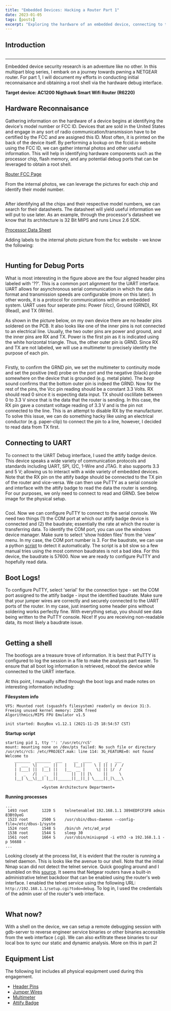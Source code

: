 ```yaml
---
title: "Embedded Devices: Hacking a Router Part 1"
date: 2023-01-05
tags: [posts]
excerpt: "Exploring the hardware of an embedded device, connecting to the debug interface, obtaining a shell"
---
```


Introduction
---

<img src="{{ site.url }}{{ site.baseurl }}/images/pcb-routing.jpg" alt="">

---

Embedded device security research is an adventure like no other. In this multipart blog series, I embark on a journey towards pwning a NETGEAR router. For part 1, I will document my efforts in conducting initial reconnaisance and obtaining a root shell via the hardware debug interface.

**Target device: AC1200 Nigthawk Smart Wifi Router (R6220)**

Hardware Reconnaisance
---

Gathering information on the hardware of a device begins at identifying the device's model number or FCC ID. Devices that are sold in the United States and engage in any sort of radio communication/transmission have to be certified by the FCC and are assigned this ID. Most often, it is printed on the back of the device itself. By performing a lookup on the fccid.io website using the FCC ID, we can gather internal photos and other useful information. This will help in identifying hardware components such as the processor chip, flash memory, and any potential debug ports that can be leveraged to obtain a root shell. 

[Router FCC Page](https://fccid.io/PY314200274)

From the internal photos, we can leverage the pictures for each chip and identify their model number. 

<img src="{{ site.url }}{{ site.baseurl }}/images/processor_chip.png" alt="">

After identifying all the chips and their respective model numbers, we can search for their datasheets. The datasheet will yield useful information we will put to use later. As an example, through the processor's datasheet we know that its architecture is 32 Bit MIPS and runs Linux 2.6 SDK. 

[Processor Data Sheet](https://www.mediatek.com/products/home-networking/mt7621)

Adding labels to the internal photo picture from the fcc website - we know the following: 

<img src="{{ site.url }}{{ site.baseurl }}/images/ig-hardware.png" alt="">

Hunting for Debug Ports
---
What is most interesting in the figure above are the four aligned header pins labeled with '??'. This is a common port alignment for the UART interface. UART allows for asynchronous serial communication in which the data format and transmission speeds are configurable (more on this later). In other words, it is a protocol for communications within an embedded system. UART uses four seperate pins: Power (Vcc), Ground (GRND), RX (Read), and TX (Write).

As shown in the picture below, on my own device there are no header pins soldered on the PCB. It also looks like one of the inner pins is not connected to an electrical line. Usually, the two outer pins are power and ground, and the inner pins are RX and TX. Power is the first pin as it is indicated using the white horizontal triangle. Thus, the other outer pin is GRND. Since RX and TX are not labeled, we will use a multimeter to precisely identify the purpose of each pin. 

<img src="{{ site.url }}{{ site.baseurl }}/images/uart-ports.jpeg" alt="">

Firstly, to confirm the GRND pin, we set the multimeter to continuity mode and set the positive (red) probe on the port and the negative (black) probe somewhere on the device that is grounded (e.g. metal plate). The *beep* sound confirms that the bottom outer pin is indeed the GRND. Now for the rest of the pins, the Vcc pin reading should be a constant 3.3 Volts. RX should read 0 since it is expecting data input. TX should osclillate between 0 to 3.3 V since that is the data that the router is sending. In this case, the RX pin gave a constant voltage reading of 3.3 V and is the pin not connected to the line. This is an attempt to disable RX by the manufacturer. To solve this issue, we can do something hacky like using an electrical conductor (e.g. paper-clip) to connect the pin to a line, however, I decided to read data from TX first.

Connecting to UART
---
To connect to the UART Debug interface, I used the attify badge device. This device speaks a wide variety of communication protocols and standards including UART, SPI, I2C, 1-Wire and JTAG. It also supports 3.3 and 5 V; allowing us to interact with a wide variety of embedded devices. Note that the RX pin on the attify badge should be connected to the TX pin of the router and vice-versa. We can then use PuTTY as a serial console and interface with the attify badge to read the data the router is sending. For our purposes, we only need to connect to read and GRND. See below image for the physical setup.

<img src="{{ site.url }}{{ site.baseurl }}/images/badge-setup.jpeg" alt="">

Cool. Now we can configure PuTTY to connect to the serial console. We need two things (1) the COM port at which our attify badge device is connected and (2) the baudrate; essentially the rate at which the router is transferring data. To identify the COM port, you can use the windows device manager. Make sure to select 'show hidden files' from the 'view' menu. In my case, the COM port number is 3. For the baudrate, we can use a python [script](https://github.com/sickcodes/python3-baudrate) to detect it automatically. The script is a bit slow so a few manual tries using the most common baudrates is not a bad idea. For this device, the baudrate is 57600. Now we are ready to configure PuTTY and hopefully read data. 

Boot Logs!
---

To configure PuTTY, select 'serial' for the connection type - set the COM port assigned to the attify badge - input the identified baudrate. Make sure that your jumper wires are correctly and securely connected to the UART ports of the router. In my case, just inserting some header pins without soldering works perfectly fine. With everything setup, you should see data being written to the PuTTY console. Nice! If you are receiving non-readable data, its most likely a baudrate issue. 

<img src="{{ site.url }}{{ site.baseurl }}/images/boot-logs.png" alt="">

Getting a shell
---
The bootlogs are a treasure trove of information. It is best that PuTTY is configured to log the session in a file to make the analysis part easier. To ensure that all boot log information is retrieved, reboot the device while connected to the UART interface.

At this point, I manually sifted through the boot logs and made notes on interesting information including: 

**Filesystem info**
```
VFS: Mounted root (squashfs filesystem) readonly on device 31:3.
Freeing unused kernel memory: 220k freed
Algorithmics/MIPS FPU Emulator v1.5

init started: BusyBox v1.12.1 (2021-11-25 18:54:57 CST)
```
**Startup script**
```
starting pid 1, tty '': '/usr/etc/rcS'
mount: mounting none on /dev/pts failed: No such file or directory
/usr/etc/rcS: /etc/PROJECT.mak: line 114: 3G_FEATURE=0: not found
Welcome to
    _______  _______  ___     __  ____   _  _   ___
    |  ___  \|   __  ||   |   |__||    \ | || | /  /
    | |___| ||  |__| ||   |__  __ |     \| || |/  /
    |   _   /|   _   ||      ||  || |\     ||     \
    |__| \__\|__| |__||______||__||_| \____||_|\___\

                =System Architecture Department=
```

**Running processes**
```
...
 1493 root      1220 S    telnetenabled 192.168.1.1 3894EDFCF3F8 admin 83BtOyeG
 1523 root      2500 S    /usr/sbin/dbus-daemon --config-file=/etc/dbus-1/syste
 1524 root      1548 S    /bin/sh /etc/ad_arpd 
 1538 root      1544 S    sleep 30 
 1561 root      1664 S    /usr/sbin/miniupnpd -i eth3 -a 192.168.1.1 -p 56688 -
...
```

Looking closely at the process list, it is evident that the router is running a telnet daemon. This is looks like the avenue to our shell. Note that the initial Nmap scan did not detect the telnet service. Quick googling around and I stumbled on this [source](https://openwrt.org/toh/netgear/telnet.console). It seems that Netgear routers have a built-in administrative telnet backdoor that can be enabled using the router's web interface. I enabled the telnet service using the following URL: ``http://192.168.1.1/setup.cgi?todo=debug``. To log in, I used the credentials of the admin user of the router's web interface. 

<img src="{{ site.url }}{{ site.baseurl }}/images/telnet.png" alt="">

What now?
---
With a shell on the device, we can setup a remote debugging session with gdb-server to reverse engineer service binaries or other binaries accessible from the web interface (.cgi). We can also exfiltrate these binaries to our local box to sync our static and dynamic analysis. More on this in part 2! 


Equipment List
---
The following list includes all physical equipment used during this engagement. 
- [Header Pins](https://www.amazon.com/dp/B07BXDYTBP)
- [Jumper Wires](https://www.amazon.com/dp/B07GD1XFWV)
- [Multimeter](https://www.amazon.com/dp/B01ISAMUA6)
- [Attify Badge](https://www.attify-store.com/products/attify-badge-uart-jtag-spi-i2c)





